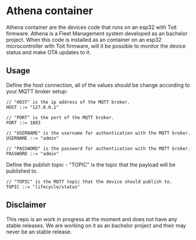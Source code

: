# Athena container

Athena container are the devices code that runs on an esp32 with Toit firmware. Athena is a Fleet Management system developed as an bachelor project. When this code is installed as an container on an esp32 microcontroller with Toit firmware, will it be possible to monitor the device status and make OTA updates to it.

## Usage

Define the host connection, all of the values should be change according to your MQTT broker setup:
```toit
// "HOST" is the ip address of the MQTT broker.
HOST ::= "127.0.0.1"

// "PORT" is the port of the MQTT broker.
PORT ::= 1883

// "USERNAME" is the username for authentication with the MQTT broker.
USERNAME ::= "admin"

// "PASSWORD" is the password for authentication with the MQTT broker.
PASSWORD ::= "admin"
```

Define the publish topic - "TOPIC" is the topic that the payload will be published to.
```toit
// "TOPIC" is the MQTT topic that the device should publish to.
TOPIC ::= "lifecycle/status"
```

## Disclaimer

This repo is an work in progress at the moment and does not have any stable releases. We are working on it as an bachelor project and their may never be an stable release.
